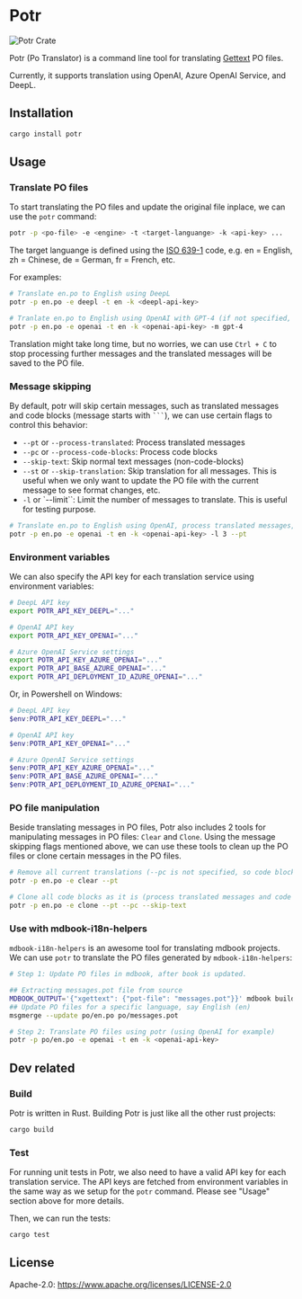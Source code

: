 # Potr

![Potr Crate](https://img.shields.io/crates/v/potr.svg)

Potr (Po Translator) is a command line tool for translating [Gettext](https://www.gnu.org/software/gettext/) PO files.

Currently, it supports translation using OpenAI, Azure OpenAI Service, and DeepL.

## Installation

```bash
cargo install potr
```

## Usage

### Translate PO files

To start translating the PO files and update the original file inplace, we can use the `potr` command:

```bash
potr -p <po-file> -e <engine> -t <target-languange> -k <api-key> ...
```

The target languange is defined using the [ISO 639-1](https://en.wikipedia.org/wiki/List_of_ISO_639-1_codes) code, e.g. en = English, zh = Chinese, de = German, fr = French, etc.

For examples:

```bash
# Translate en.po to English using DeepL
potr -p en.po -e deepl -t en -k <deepl-api-key>

# Tranlate en.po to English using OpenAI with GPT-4 (if not specified, we will use gpt-3.5-turbo by default)
potr -p en.po -e openai -t en -k <openai-api-key> -m gpt-4
```

Translation might take long time, but no worries, we can use `Ctrl + C` to stop processing further messages and the translated messages will be saved to the PO file.

### Message skipping

By default, potr will skip certain messages, such as translated messages and code blocks (message starts with `` ``` ``), we can use certain flags to control this behavior:

- `--pt` or `--process-translated`: Process translated messages
- `--pc` or `--process-code-blocks`: Process code blocks
- `--skip-text`: Skip normal text messages (non-code-blocks)
- `--st` or `--skip-translation`: Skip translation for all messages. This is useful when we only want to update the PO file with the current message to see format changes, etc.
- `-l` or `--limit``: Limit the number of messages to translate. This is useful for testing purpose.

```bash
# Translate en.po to English using OpenAI, process translated messages, skip code blocks, and limit to 3 messages
potr -p en.po -e openai -t en -k <openai-api-key> -l 3 --pt
```

### Environment variables

We can also specify the API key for each translation service using environment variables:

```bash
# DeepL API key
export POTR_API_KEY_DEEPL="..."

# OpenAI API key
export POTR_API_KEY_OPENAI="..."

# Azure OpenAI Service settings
export POTR_API_KEY_AZURE_OPENAI="..."
export POTR_API_BASE_AZURE_OPENAI="..."
export POTR_API_DEPLOYMENT_ID_AZURE_OPENAI="..."
```

Or, in Powershell on Windows:

```powershell
# DeepL API key
$env:POTR_API_KEY_DEEPL="..."

# OpenAI API key
$env:POTR_API_KEY_OPENAI="..."

# Azure OpenAI Service settings
$env:POTR_API_KEY_AZURE_OPENAI="..."
$env:POTR_API_BASE_AZURE_OPENAI="..."
$env:POTR_API_DEPLOYMENT_ID_AZURE_OPENAI="..."
```

### PO file manipulation

Beside translating messages in PO files, Potr also includes 2 tools for manipulating messages in PO files: `Clear` and `Clone`. Using the message skipping flags mentioned above, we can use these tools to clean up the PO files or clone certain messages in the PO files.

```bash
# Remove all current translations (--pc is not specified, so code blocks will be skipped by default)
potr -p en.po -e clear --pt

# Clone all code blocks as it is (process translated messages and code blocks, skip normal text messages)
potr -p en.po -e clone --pt --pc --skip-text
```

### Use with mdbook-i18n-helpers

`mdbook-i18n-helpers` is an awesome tool for translating mdbook projects. We can use `potr` to translate the PO files generated by `mdbook-i18n-helpers`:

```bash
# Step 1: Update PO files in mdbook, after book is updated.

## Extracting messages.pot file from source
MDBOOK_OUTPUT='{"xgettext": {"pot-file": "messages.pot"}}' mdbook build -d po
## Update PO files for a specific language, say English (en)
msgmerge --update po/en.po po/messages.pot

# Step 2: Translate PO files using potr (using OpenAI for example)
potr -p po/en.po -e openai -t en -k <openai-api-key>
```

## Dev related

### Build

Potr is written in Rust. Building Potr is just like all the other rust projects:

```bash
cargo build
```

### Test

For running unit tests in Potr, we also need to have a valid API key for each translation service. The API keys are fetched from environment variables in the same way as we setup for the `potr` command. Please see "Usage" section above for more details.

Then, we can run the tests:

```bash
cargo test
```

## License
Apache-2.0: <https://www.apache.org/licenses/LICENSE-2.0>